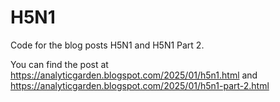 # H5N1
Code for the blog posts H5N1 and H5N1 Part 2.

You can find the post at https://analyticgarden.blogspot.com/2025/01/h5n1.html and
https://analyticgarden.blogspot.com/2025/01/h5n1-part-2.html

